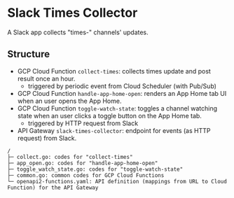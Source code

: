 # Slack Times Collector
A Slack app collects "times-" channels' updates.

## Structure
- GCP Cloud Function `collect-times`: collects times update and post result once an hour.
    + triggered by periodic event from Cloud Scheduler (with Pub/Sub)
- GCP Cloud Function `handle-app-home-open`: renders an App Home tab UI when an user opens the App Home.
- GCP Cloud Function `toggle-watch-state`: toggles a channel watching state when an user clicks a toggle button on the App Home tab.
    + triggered by HTTP request from Slack
- API Gateway `slack-times-collector`: endpoint for events (as HTTP request) from Slack.

```
/
├─ collect.go: codes for "collect-times"
├─ app_open.go: codes for "handle-app-home-open"
├─ toggle_watch_state.go: codes for "toggle-watch-state"
├─ common.go: common codes for GCP Cloud Functions
└─ openapi2-functions.yaml: API definition (mappings from URL to Cloud Function) for the API Gateway
```
